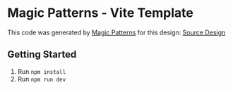 # Magic Patterns - Vite Template

This code was generated by [Magic Patterns](https://magicpatterns.com) for this design: [Source Design](https://www.magicpatterns.com/c/mqqdvhctdcjn3bqugnsilf)

## Getting Started

1. Run `npm install`
2. Run `npm run dev`
